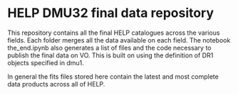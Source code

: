 HELP DMU32 final data repository
===========================

This repository contains all the final HELP catalogues across the various fields. Each folder merges all the data available on each field. The notebook the_end.ipynb also generates a list of files and the code necessary to publish the final data on VO. This is built on using the definition of DR1 objects specified in dmu1.

In general the fits files stored here contain the latest and most complete data products across all of HELP.